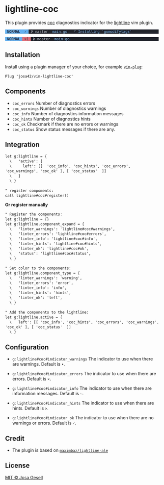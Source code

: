 # lightline-coc

This plugin provides [coc](https://github.com/neoclide/coc.nvim) diagnostics indicator for the [lightline](https://github.com/itchyny/lightline.vim) vim plugin.

![Example](.github/example-v2.jpg)

## Installation

Install using a plugin manager of your choice, for example [`vim-plug`](https://github.com/junegunn/vim-plug):

```viml
Plug 'josa42/vim-lightline-coc'
```

## Components

- `coc_errors` Number of diagnostics errors
- `coc_warnings` Number of diagnostics warnings
- `coc_info` Number of diagnostics information messages
- `coc_hints` Number of diagnostics hints
- `coc_ok` Checkmark if there are no errors or warnings
- `coc_status` Show status messages if there are any.

## Integration

```viml
let g:lightline = {
  \   'active': {
  \     left': [[  'coc_info', 'coc_hints', 'coc_errors', 'coc_warnings', 'coc_ok' ], [ 'coc_status'  ]]
  \   }
  \ }

" register compoments:
call lightline#coc#register()
```

**Or register manually**

```viml
" Register the components:
let g:lightline = {}
let g:lightline.component_expand = {
  \   'linter_warnings': 'lightline#coc#warnings',
  \   'linter_errors': 'lightline#coc#errors',
  \   'linter_info': 'lightline#coc#info',
  \   'linter_hints': 'lightline#coc#hints',
  \   'linter_ok': 'lightline#coc#ok',
  \   'status': 'lightline#coc#status',
  \ }

" Set color to the components:
let g:lightline.component_type = {
  \   'linter_warnings': 'warning',
  \   'linter_errors': 'error',
  \   'linter_info': 'info',
  \   'linter_hints': 'hints',
  \   'linter_ok': 'left',
  \ }

" Add the components to the lightline:
let g:lightline.active = {
  \   left': [[ 'coc_info', 'coc_hints', 'coc_errors', 'coc_warnings', 'coc_ok' ], [ 'coc_status'  ]]
  \ }
```

## Configuration

- `g:lightline#coc#indicator_warnings`
  The indicator to use when there are warnings. Default is `•`.

- `g:lightline#coc#indicator_errors`
  The indicator to use when there are errors. Default is `×`.

- `g:lightline#coc#indicator_info`
  The indicator to use when there are information messages. Default is `~`.

- `g:lightline#coc#indicator_hints`
  The indicator to use when there are hints. Default is `>`.

- `g:lightline#coc#indicator_ok`
  The indicator to use when there are no warnings or errors. Default is `✓`.

## Credit

- The plugin is based on [`maximbaz/lightline-ale`](https://github.com/maximbaz/lightline-ale)

## License

[MIT © Josa Gesell](LICENSE)

